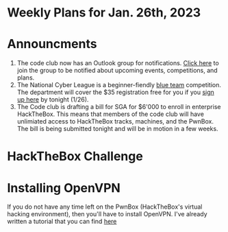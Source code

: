 # Weekly Plans for Jan. 26th, 2023

# Announcments
1. The code club now has an Outlook group for notifications. [Click here](https://outlook.office365.com/owa/codeclubnotifications@highpointuniversity.onmicrosoft.com/groupsubscription.ashx?action=join&source=MSExchange/LokiServer&guid=17ad6783-af57-4fc7-8a5b-181a336e3c7b) to join the group to be notified about upcoming events, competitions, and plans.
2. The National Cyber League is a beginner-fiendly [blue team](https://www.crowdstrike.com/cybersecurity-101/red-team-vs-blue-team/) competition. The department will cover the $35 registration free for you if you [sign up here](https://docs.google.com/forms/d/e/1FAIpQLSdjc3wOTnuduNyPofWMO77NVzpkuonWsBsODqYz1vcOsYtuNQ/viewform?usp=sf_link) by tonight (1/26).
3. The Code club is drafting a bill for SGA for $6'000 to enroll in enterprise HackTheBox. This means that members of the code club will have unlimiated access to
HackTheBox tracks, machines, and the PwnBox. The bill is being submitted tonight and will be in motion in a few weeks.

# HackTheBox Challenge


# Installing OpenVPN
If you do not have any time left on the PwnBox (HackTheBox's virtual hacking environment), then you'll have to install OpenVPN. I've already written a tutorial that
you can find [here](https://github.com/hpu-code-club/cybersecurity/blob/main/guides/installing-openvpn.md)
